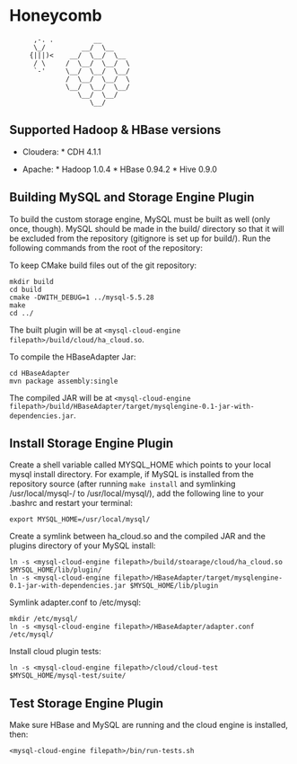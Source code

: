 Honeycomb
==================

```        . bzzt
      ,-. .          __
      \_/         __/  \__
     {|||)<    __/  \__/  \__
      / \     /  \__/  \__/  \
      `-'     \__/  \__/  \__/
              /  \__/  \__/  \
              \__/  \__/  \__/
                 \__/  \__/
                    \__/

```


Supported Hadoop & HBase versions
---------------------------------

* Cloudera:
      * CDH 4.1.1

* Apache:
      * Hadoop 1.0.4
      * HBase 0.94.2
      * Hive 0.9.0

Building MySQL and Storage Engine Plugin
----------------------------------------

To build the custom storage engine, MySQL must be built as well (only
once, though).  MySQL should be made in the build/ directory so that it
will be excluded from the repository (gitignore is set up for build/).
Run the following commands from the root of the repository:


To keep CMake build files out of the git repository:

    mkdir build
    cd build
    cmake -DWITH_DEBUG=1 ../mysql-5.5.28
    make
    cd ../

The built plugin will be at `<mysql-cloud-engine filepath>/build/cloud/ha_cloud.so`.

To compile the HBaseAdapter Jar:

    cd HBaseAdapter
    mvn package assembly:single

The compiled JAR will be at `<mysql-cloud-engine filepath>/build/HBaseAdapter/target/mysqlengine-0.1-jar-with-dependencies.jar`.


Install Storage Engine Plugin
-----------------------------

Create a shell variable called MYSQL_HOME which points to your local mysql
install directory.  For example, if MySQL is installed from the repository
source (after running `make install` and symlinking /usr/local/mysql-<version>/
to /usr/local/mysql/), add the following line to your .bashrc and restart your
terminal:

    export MYSQL_HOME=/usr/local/mysql/

Create a symlink between ha_cloud.so and the compiled JAR and the plugins directory of your
MySQL install:

    ln -s <mysql-cloud-engine filepath>/build/stoarage/cloud/ha_cloud.so $MYSQL_HOME/lib/plugin/
    ln -s <mysql-cloud-engine filepath>/HBaseAdapter/target/mysqlengine-0.1-jar-with-dependencies.jar $MYSQL_HOME/lib/plugin

Symlink adapter.conf to /etc/mysql:

    mkdir /etc/mysql/
    ln -s <mysql-cloud-engine filepath>/HBaseAdapter/adapter.conf /etc/mysql/

Install cloud plugin tests:

    ln -s <mysql-cloud-engine filepath>/cloud/cloud-test $MYSQL_HOME/mysql-test/suite/

Test Storage Engine Plugin
--------------------------

Make sure HBase and MySQL are running and the cloud engine is installed, then:

    <mysql-cloud-engine filepath>/bin/run-tests.sh

